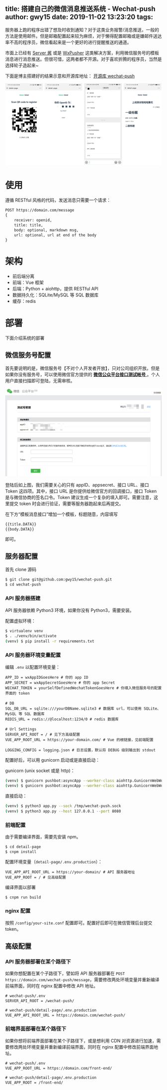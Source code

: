 title: 搭建自己的微信消息推送系统 - Wechat-push
author: gwy15
date: 2019-11-02 13:23:20
tags:
---
服务器上跑的程序出错了想及时收到通知？对于这类业务报警/消息推送，一般的方法是使用邮件。但是邮箱配置起来较为麻烦，对于懒得配置邮箱或是嫌邮件送达率不高的程序员，微信看起来是一个更好的进行提醒推送的通道。

市面上已经有 [Server 酱](http://sc.ftqq.com/3.version) 或是 [WxPusher](http://wxpusher.dingliqc.com/) 这类解决方案，利用微信服务号的模板消息进行消息推送。但很可惜，这两者都不开源。对于喜欢折腾的程序员，当然是选择轮子造起来~

下面是博主搭建好的结果示意和开源库地址：
[开源库 wechat-push](https://github.com/gwy15/wechat-push)

![示意图](/images/2019/11/wechat-push-demo.jpg)

# 使用
遵循 RESTful 风格的代码，发送消息只需要一个请求：
```
POST https://domain.com/message
{
    receiver: openid,
    title: title,
    body: optional, markdown msg,
    url: optional, url at end of the body
}
```

<!-- more -->

# 架构
+ 前后端分离
+ 前端：Vue 框架
+ 后端：Python + aiohttp，提供 RESTful API
+ 数据持久化：SQLite/MySQL 等 SQL 数据库
+ 缓存：redis

# 部署

下面介绍系统的部署

## 微信服务号配置

首先要说明的是，微信服务号【不对个人开发者开放】，只对公司组织开放。但是如果你没有服务号，可以使用微信官方提供的 [**微信公众平台接口测试帐号** ](https://mp.weixin.qq.com/debug/cgi-bin/sandbox?t=sandbox/login)。个人用户直接扫描即可登陆，无需审核。

![微信测试号管理后台](/images/2019/11/wechat-index.png)

登陆后如上图，我们需要关心的只有 appID、appsecret、接口 URL、接口 Token 这四项。其中，接口 URL 是你提供给微信官方的回调接口，接口 Token 是与微信协商的签名口令。Token 建议生成一个复杂的填入即可。需要注意，这里提交 token 时会进行验证，需要等服务器跑起来后再提交。

在下方“模板消息接口”增加一个模板，标题随意，内容填写
```
{{title.DATA}}
{{body.DATA}}
```
即可。

## 服务器配置

首先 clone 源码
```bash
$ git clone git@github.com:gwy15/wechat-push.git
$ cd wechat-push
```

### API 服务器搭建
API 服务器依赖 Python3 环境，如果你没有 Python3，需要安装。

配置虚拟环境：
```bash
$ virtualenv venv
$ . ./venv/bin/activate
(venv) $ pip install -r requirements.txt
```

### API 服务器环境变量配置
编辑 `.env` 以配置环境变量：
```
APP_ID = wxAppIDGoesHere # 你的 app ID
APP_SECRET = wxAppSecretGoesHere # 你的 app Secret
WECHAT_TOKEN = yourSelfDefinedWechatTokenGoesHere # 你填入微信服务号的配置界面的 token

# DB
SQL_DB_URL = sqlite:///yourDBName.sqlite3 # 数据库 url，可以使用 SQLite、MySQL 等 SQL 数据库
REDIS_URL = redis://@localhost:1234/0 # redis 数据库

# Url Settings
SERVER_API_ROOT = / # 见下方高级配置
VUE_APP_ROOT_URL = https://your-domain.com/ # Vue 的根链接，见前端配置

LOGGING_CONFIG = logging.json # 日志设置，默认将 DEBUG 级别输出到 stdout
```

配置好后，可以用 gunicorn 启动或是直接启动：

gunicorn  (unix socket 或是 http)：
```bash
(venv) $ gunicorn pushbot:asyncApp --worker-class aiohttp.GunicornWebWorker --bind unix:///tmp/wechat-push.sock
(venv) $ gunicorn pushbot:asyncApp --worker-class aiohttp.GunicornWebWorker --bind 127.0.0.1:8080
```
直接启动：
```bash
(venv) $ python3 app.py --sock /tmp/wechat-push.sock
(venv) $ python3 app.py --host 127.0.0.1 --port 8080
```

### 前端配置
由于需要编译界面，需要先安装 npm。
```
$ cd detail-page
$ cnpm install
```
配置环境变量（`detail-page/.env.production`）：
```
VUE_APP_API_ROOT_URL = https://your-domain/ # API 服务器地址
VUE_APP_ROOT = / # 见高级配置
```
编译界面以部署
```
$ cnpm run build
```

### nginx 配置
按照 `/config/your-site.conf` 配置即可。配置好后即可在微信管理后台提交 token。

## 高级配置

### API 服务器部署在某个路径下
如果你想配置在某个子路径下，譬如将 API 服务器部署在 `POST https://domain.com/wechat-push/message`，需要修改两处环境变量并重新编译前端界面，同时在 nginx 配置中修改 API 地址。
```
# wechat-push/.env
SERVER_API_ROOT = /wechat-push/
```
```
# wechat-push/detail-page/.env.production
VUE_APP_API_ROOT_URL = https://domain.com/wechat-push/
```
### 前端界面部署在某个路径下
如果你想将前端界面部署在某个子路径下，或是想利用 CDN 对资源进行加速，需要修改两处环境变量并重新编译前端界面，同时在 nginx 配置中修改前端界面地址。
```
# wechat-push/.env
VUE_APP_ROOT_URL = https://domain.com/front-end/
```
```
# wechat-push/detail-page/.env.production
VUE_APP_ROOT = /front-end/
```